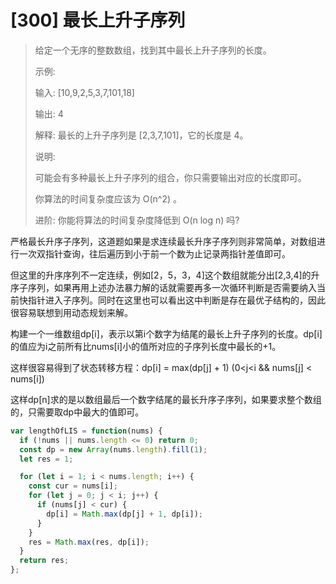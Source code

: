 # [300] 最长上升子序列

> 给定一个无序的整数数组，找到其中最长上升子序列的长度。
>
> 示例:
>
> 输入: [10,9,2,5,3,7,101,18]
>
> 输出: 4
>
> 解释: 最长的上升子序列是 [2,3,7,101]，它的长度是 4。
>
> 说明:
>
> 可能会有多种最长上升子序列的组合，你只需要输出对应的长度即可。
>
> 你算法的时间复杂度应该为 O(n^2) 。
>
> 进阶: 你能将算法的时间复杂度降低到 O(n log n) 吗?

严格最长升序子序列，这道题如果是求连续最长升序子序列则非常简单，对数组进行一次双指针查询，往后遍历到小于前一个数为止记录两指针差值即可。

但这里的升序序列不一定连续，例如[2，5，3，4]这个数组就能分出[2,3,4]的升序子序列，如果再用上述办法暴力解的话就需要再多一次循环判断是否需要纳入当前快指针进入子序列。同时在这里也可以看出这中判断是存在最优子结构的，因此很容易联想到用动态规划来解。

构建一个一维数组dp[i]，表示以第i个数字为结尾的最长上升子序列的长度。dp[i]的值应为i之前所有比nums[i]小的值所对应的子序列长度中最长的+1。

这样很容易得到了状态转移方程：dp[i] = max(dp[j] + 1) (0<j<i && nums[j] < nums[i])

这样dp[n]求的是以数组最后一个数字结尾的最长升序子序列，如果要求整个数组的，只需要取dp中最大的值即可。

```js
var lengthOfLIS = function(nums) {
  if (!nums || nums.length <= 0) return 0;
  const dp = new Array(nums.length).fill(1);
  let res = 1;

  for (let i = 1; i < nums.length; i++) {
    const cur = nums[i];
    for (let j = 0; j < i; j++) {
      if (nums[j] < cur) {
        dp[i] = Math.max(dp[j] + 1, dp[i]);
      }
    }
    res = Math.max(res, dp[i]);
  }
  return res;
};
```

